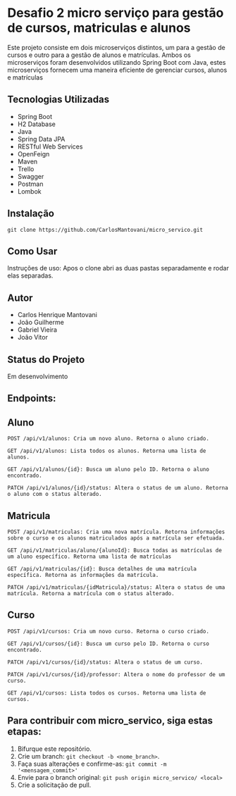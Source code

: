 # Desafio 2 micro serviço para gestão de cursos, matriculas e alunos

Este projeto consiste em dois microserviços distintos, um para a gestão de cursos e outro para a gestão de alunos e matrículas. Ambos os microserviços foram desenvolvidos utilizando Spring Boot com Java, estes microserviços fornecem uma maneira eficiente de gerenciar cursos, alunos e matrículas

## Tecnologias Utilizadas

- Spring Boot
- H2 Database
- Java
- Spring Data JPA
- RESTful Web Services
- OpenFeign
- Maven
- Trello
- Swagger
- Postman
- Lombok

## Instalação

```
git clone https://github.com/CarlosMantovani/micro_servico.git
```

## Como Usar

Instruções de uso: Apos o clone abri as duas pastas separadamente e rodar elas separadas.

## Autor
- Carlos Henrique Mantovani
- João Guilherme
- Gabriel Vieira
- João Vitor

## Status do Projeto

Em desenvolvimento 

## Endpoints:
## Aluno
```
POST /api/v1/alunos: Cria um novo aluno. Retorna o aluno criado.
```
```
GET /api/v1/alunos: Lista todos os alunos. Retorna uma lista de alunos.
```
```
GET /api/v1/alunos/{id}: Busca um aluno pelo ID. Retorna o aluno encontrado.
```
```
PATCH /api/v1/alunos/{id}/status: Altera o status de um aluno. Retorna o aluno com o status alterado.
```
## Matricula
```
POST /api/v1/matriculas: Cria uma nova matrícula. Retorna informações sobre o curso e os alunos matriculados após a matrícula ser efetuada.
```
```
GET /api/v1/matriculas/aluno/{alunoId}: Busca todas as matrículas de um aluno específico. Retorna uma lista de matrículas
```
```
GET /api/v1/matriculas/{id}: Busca detalhes de uma matrícula específica. Retorna as informações da matrícula.
```
```
PATCH /api/v1/matriculas/{idMatricula}/status: Altera o status de uma matrícula. Retorna a matrícula com o status alterado.
```
## Curso
```
POST /api/v1/cursos: Cria um novo curso. Retorna o curso criado.
```
```
GET /api/v1/cursos/{id}: Busca um curso pelo ID. Retorna o curso encontrado.
```
```
PATCH /api/v1/cursos/{id}/status: Altera o status de um curso. 
```
```
PATCH /api/v1/cursos/{id}/professor: Altera o nome do professor de um curso.
```
```
GET /api/v1/cursos: Lista todos os cursos. Retorna uma lista de cursos.
```
## Para contribuir com micro_servico, siga estas etapas:

1. Bifurque este repositório.
2. Crie um branch: `git checkout -b <nome_branch>`.
3. Faça suas alterações e confirme-as: `git commit -m '<mensagem_commit>'`
4. Envie para o branch original: `git push origin micro_servico/ <local>`
5. Crie a solicitação de pull.
